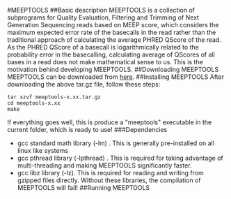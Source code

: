 #MEEPTOOLS
##Basic description
MEEPTOOLS is a collection of subprograms for Quality Evaluation, Filtering and Trimming of Next Generation Sequencing reads based on MEEP score, which considers the maximum expected error rate of the basecalls in the read rather than the traditional approach of calculating the average PHRED QScore of the read. As the PHRED QScore of a basecall is logarithmically related to the probability error in the basecalling, calculating average of QScores of all bases in a read does not make mathematical sense to us. This is the motivation behind developing MEEPTOOLS.
##Downloading MEEPTOOLS
MEEPTOOLS can be downloaded from [here](https://github.com/nisheth/meeptools/archive/v0.1r5.tar.gz).
##Installing MEEPTOOLS
After downloading the above tar.gz file, follow these steps:
```
tar xzvf meeptools-x.xx.tar.gz
cd meeptools-x.xx
make
```
If everything goes well, this is produce a "meeptools" executable in the current folder, which is ready to use!
###Dependencies
+ gcc standard math library (-lm) . This is generally pre-installed on all linux like systems
+ gcc pthread library (-lpthread) . This is required for taking advantage of multi-threading and making MEEPTOOLS significantly faster.
+ gcc libz library (-lz). This is required for reading and writing from gzipped files directly.
Without these libraries, the compilation of MEEPTOOLS will fail!
##Running MEEPTOOLS
